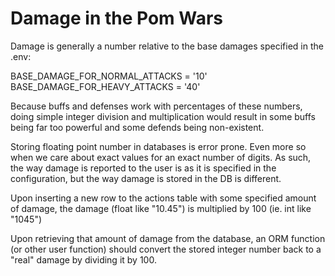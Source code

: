 # Damage in the Pom Wars

Damage is generally a number relative to the base damages specified in the
.env:

BASE_DAMAGE_FOR_NORMAL_ATTACKS = '10'
BASE_DAMAGE_FOR_HEAVY_ATTACKS = '40'

Because buffs and defenses work with percentages of these numbers, doing
simple integer division and multiplication would result in some buffs being
far too powerful and some defends being non-existent.

Storing floating point number in databases is error prone. Even more so when
we care about exact values for an exact number of digits. As such, the way
damage is reported to the user is as it is specified in the configuration,
but the way damage is stored in the DB is different.

Upon inserting a new row to the actions table with some specified amount of
damage, the damage (float like "10.45") is multiplied by 100 (ie. int like
"1045")

Upon retrieving that amount of damage from the database, an ORM function (or
other user function) should convert the stored integer number back to a
"real" damage by dividing it by 100.
